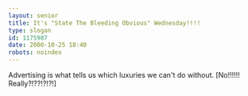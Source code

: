 ```yaml
---
layout: senior
title: It's "State The Bleeding Obvious" Wednesday!!!!
type: slogan
id: 1175987
date: 2000-10-25 18:40
robots: noindex
---
```

Advertising is what tells us which luxuries we can't do without. [No!!!!!! Really?!??!?!?!]